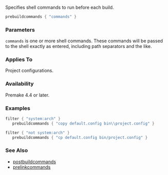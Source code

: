 Specifies shell commands to run before each build.

```lua
prebuildcommands { "commands" }
```

### Parameters ###

`commands` is one or more shell commands. These commands will be passed to the shell exactly as entered, including path separators and the like.

### Applies To ###

Project configurations.

### Availability ###

Premake 4.4 or later.

### Examples ###

```lua
filter { "system:arch" }
   prebuildcommands { "copy default.config bin\\project.config" }

filter { "not system:arch" }
   prebuildcommands { "cp default.config bin/project.config" }
```

### See Also ###

 * [postbuildcommands](postbuildcommands.md)
 * [prelinkcommands](prelinkcommands.md)
